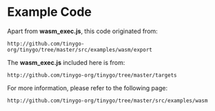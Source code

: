 # Example Code

Apart from __wasm_exec.js__, this code originated from:

    http://github.com/tinygo-org/tinygo/tree/master/src/examples/wasm/export

The __wasm_exec.js__ included here is from:

    http://github.com/tinygo-org/tinygo/tree/master/targets

For more information, please refer to the following page:

    http://github.com/tinygo-org/tinygo/tree/master/src/examples/wasm
